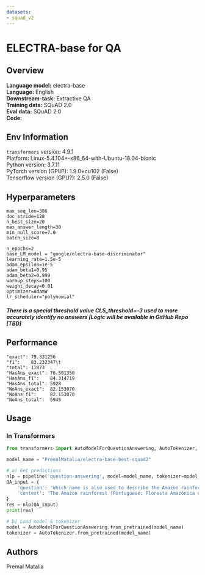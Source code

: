```yaml
---
datasets:
- squad_v2
---
```


# ELECTRA-base for QA

## Overview
**Language model:** electra-base </br>
**Language:** English </br>
**Downstream-task:** Extractive QA </br>
**Training data:** SQuAD 2.0 </br>
**Eval data:** SQuAD 2.0 </br>
**Code:** <TBD> </br>

## Env Information
`transformers` version: 4.9.1 </br>
Platform: Linux-5.4.104+-x86_64-with-Ubuntu-18.04-bionic </br>
Python version: 3.7.11 </br>
PyTorch version (GPU?): 1.9.0+cu102 (False)</br>
Tensorflow version (GPU?): 2.5.0 (False)</br>

## Hyperparameters
```
max_seq_len=386
doc_stride=128
n_best_size=20
max_answer_length=30
min_null_score=7.0
batch_size=8

n_epochs=2
base_LM_model = "google/electra-base-discriminator"
learning_rate=1.5e-5
adam_epsilon=1e-5
adam_beta1=0.95
adam_beta2=0.999
warmup_steps=100
weight_decay=0.01
optimizer=AdamW
lr_scheduler="polynomial"
```
##### There is a special threshold value CLS_threshold=-3 used to more accurately identify no answers [Logic will be available in GitHub Repo [TBD]

## Performance
```
"exact": 79.331256
"f1":    83.232347\t
"total": 11873
"HasAns_exact": 76.501350
"HasAns_f1":    84.314719
"HasAns_total": 5928
"NoAns_exact":  82.153070
"NoAns_f1":     82.153070
"NoAns_total":  5945
```

## Usage
### In Transformers
```python
from transformers import AutoModelForQuestionAnswering, AutoTokenizer, pipeline

model_name = "PremalMatalia/electra-base-best-squad2"

# a) Get predictions
nlp = pipeline('question-answering', model=model_name, tokenizer=model_name)
QA_input = {
    'question': 'Which name is also used to describe the Amazon rainforest in English?',
    'context': 'The Amazon rainforest (Portuguese: Floresta Amazônica or Amazônia; Spanish: Selva Amazónica, Amazonía or usually Amazonia; French: Forêt amazonienne; Dutch: Amazoneregenwoud), also known in English as Amazonia or the Amazon Jungle, is a moist broadleaf forest that covers most of the Amazon basin of South America. This basin encompasses 7,000,000 square kilometres (2,700,000 sq mi), of which 5,500,000 square kilometres (2,100,000 sq mi) are covered by the rainforest. This region includes territory belonging to nine nations. The majority of the forest is contained within Brazil, with 60% of the rainforest, followed by Peru with 13%, Colombia with 10%, and with minor amounts in Venezuela, Ecuador, Bolivia, Guyana, Suriname and French Guiana. States or departments in four nations contain "Amazonas" in their names. The Amazon represents over half of the planet\'s remaining rainforests, and comprises the largest and most biodiverse tract of tropical rainforest in the world, with an estimated 390 billion individual trees divided into 16,000 species.'
}
res = nlp(QA_input)
print(res)

# b) Load model & tokenizer
model = AutoModelForQuestionAnswering.from_pretrained(model_name)
tokenizer = AutoTokenizer.from_pretrained(model_name)
```

## Authors
Premal Matalia